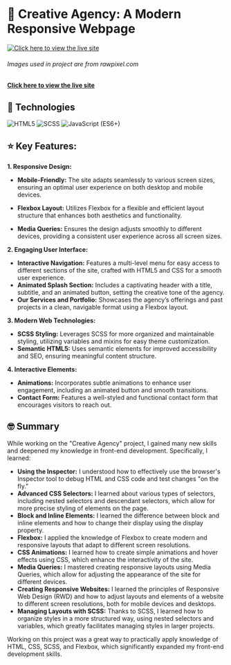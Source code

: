 # 🎨 Creative Agency: A Modern Responsive Webpage


[![Click here to view the live site](./images/capture.gif)](https://ollawilk.github.io/creative-agency-rwd-business-card/)
###### Images used in project are from rawpixel.com 

**[Click here to view the live site](https://ollawilk.github.io/creative-agency-rwd-business-card/)**



## 🚀 Technologies
![HTML5]( https://img.shields.io/badge/html5-%23E34F26.svg?style=for-the-badge&logo=html5&logoColor=white)
![SCSS]( https://img.shields.io/badge/SASS-hotpink.svg?style=for-the-badge&logo=SASS&logoColor=white)
![JavaScript (ES6+)](https://img.shields.io/badge/javascript-%23323330.svg?style=for-the-badge&logo=javascript&logoColor=%23F7DF1E)

## ⭐ Key Features:

**1. Responsive Design:** 

* **Mobile-Friendly:** The site adapts seamlessly to various screen sizes, ensuring an optimal user experience on both desktop and mobile devices.

* **Flexbox Layout:** Utilizes Flexbox for a flexible and efficient layout structure that enhances both aesthetics and functionality.

* **Media Queries:** Ensures the design adjusts smoothly to different devices, providing a consistent user experience across all screen sizes.

**2. Engaging User Interface:**

* **Interactive Navigation:** Features a multi-level menu for easy access to different sections of the site, crafted with HTML5 and CSS for a smooth user experience.
* **Animated Splash Section:** Includes a captivating header with a title, subtitle, and an animated button, setting the creative tone of the agency.
* **Our Services and Portfolio:** Showcases the agency’s offerings and past projects in a clean, navigable format using a Flexbox layout.

**3. Modern Web Technologies:**

* **SCSS Styling:** Leverages SCSS for more organized and maintainable styling, utilizing variables and mixins for easy theme customization.
* **Semantic HTML5:** Uses semantic elements for improved accessibility and SEO, ensuring meaningful content structure.

**4. Interactive Elements:**

* **Animations:** Incorporates subtle animations to enhance user engagement, including an animated button and smooth transitions.
* **Contact Form:** Features a well-styled and functional contact form that encourages visitors to reach out.


## 🤓 Summary 
While working on the "Creative Agency" project, I gained many new skills and deepened my knowledge in front-end development. Specifically, I learned:

* **Using the Inspector:** I understood how to effectively use the browser's Inspector tool to debug HTML and CSS code and test changes "on the fly."
* **Advanced CSS Selectors:** I learned about various types of selectors, including nested selectors and descendant selectors, which allow for more precise styling of elements on the page.
* **Block and Inline Elements:** I learned the difference between block and inline elements and how to change their display using the display property.
* **Flexbox:** I applied the knowledge of Flexbox to create modern and responsive layouts that adapt to different screen resolutions.
* **CSS Animations:** I learned how to create simple animations and hover effects using CSS, which enhance the interactivity of the site.
* **Media Queries:** I mastered creating responsive layouts using Media Queries, which allow for adjusting the appearance of the site for different devices.
* **Creating Responsive Websites:** I learned the principles of Responsive Web Design (RWD) and how to adjust layouts and elements of a website to different screen resolutions, both for mobile devices and desktops.
* **Managing Layouts with SCSS:** Thanks to SCSS, I learned how to organize styles in a more structured way, using nested selectors and variables, which greatly facilitates managing styles in larger projects.

Working on this project was a great way to practically apply knowledge of HTML, CSS, SCSS, and Flexbox, which significantly expanded my front-end development skills.

